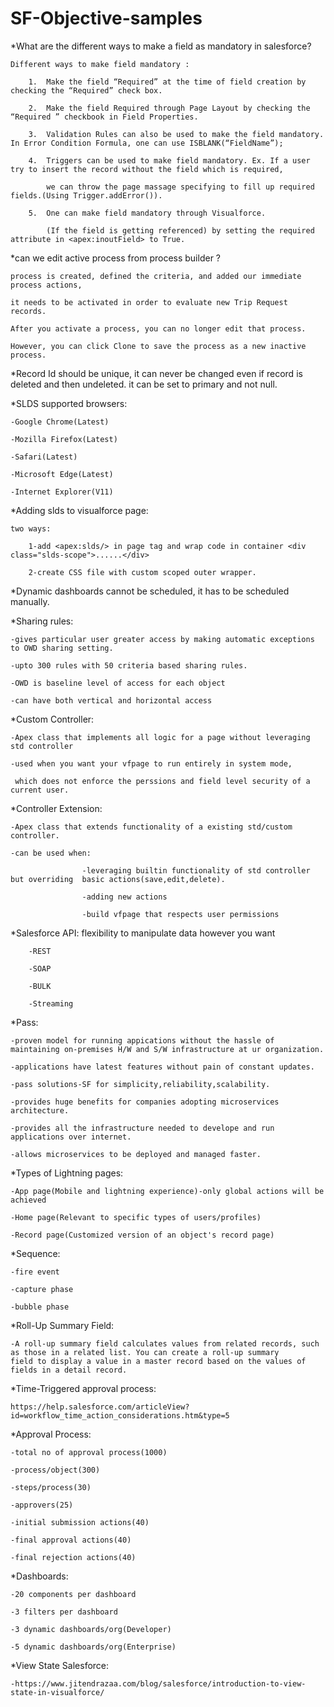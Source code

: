 # SF-Objective-samples

*What are the different ways to make a field as mandatory in salesforce?

	Different ways to make field mandatory :

		1.	Make the field “Required” at the time of field creation by checking the “Required” check box.

		2.	Make the field Required through Page Layout by checking the “Required ” checkbook in Field Properties.

		3.	Validation Rules can also be used to make the field mandatory. In Error Condition Formula, one can use ISBLANK(“FieldName”);

		4.	Triggers can be used to make field mandatory. Ex. If a user try to insert the record without the field which is required,

    		we can throw the page massage specifying to fill up required fields.(Using Trigger.addError()).

		5.	One can make field mandatory through Visualforce.

    		(If the field is getting referenced) by setting the required attribute in <apex:inoutField> to True.





*can we edit active process from process builder  ?

	process is created, defined the criteria, and added our immediate process actions, 

	it needs to be activated in order to evaluate new Trip Request records. 

	After you activate a process, you can no longer edit that process. 

	However, you can click Clone to save the process as a new inactive process.





*Record Id should be unique, it can never be changed even if record is deleted and then undeleted. it can be set to primary and not         null.



*SLDS supported browsers:

	-Google Chrome(Latest)

	-Mozilla Firefox(Latest)

	-Safari(Latest)

	-Microsoft Edge(Latest)

	-Internet Explorer(V11)

	

*Adding slds to visualforce page:

	two ways:

		1-add <apex:slds/> in page tag and wrap code in container <div class="slds-scope">......</div>

		2-create CSS file with custom scoped outer wrapper.

	

*Dynamic dashboards cannot be scheduled, it has to be scheduled manually.



*Sharing rules:

	-gives particular user greater access by making automatic exceptions to OWD sharing setting.

	-upto 300 rules with 50 criteria based sharing rules.

	-OWD is baseline level of access for each object

	-can have both vertical and horizontal access

	

*Custom Controller:

	-Apex class that implements all logic for a page without leveraging std controller

	-used when you want your vfpage to run entirely in system mode,

	 which does not enforce the perssions and field level security of a current user.

	

*Controller Extension:

	-Apex class that extends functionality of a existing std/custom controller.

	-can be used when:

					-leveraging builtin functionality of std controller but overriding  basic actions(save,edit,delete).

					-adding new actions

					-build vfpage that respects user permissions

					

*Salesforce API: flexibility to manipulate data however you want

		-REST

		-SOAP

		-BULK

		-Streaming



*Pass:

	-proven model for running appications without the hassle of maintaining on-premises H/W and S/W infrastructure at ur organization.

	-applications have latest features without pain of constant updates.

	-pass solutions-SF for simplicity,reliability,scalability.

	-provides huge benefits for companies adopting microservices architecture.

	-provides all the infrastructure needed to develope and run applications over internet.

	-allows microservices to be deployed and managed faster.

	

*Types of Lightning pages:

	-App page(Mobile and lightning experience)-only global actions will be achieved

	-Home page(Relevant to specific types of users/profiles)

	-Record page(Customized version of an object's record page)



*Sequence:

	-fire event

	-capture phase

	-bubble phase

	

*Roll-Up Summary Field:

	-A roll-up summary field calculates values from related records, such as those in a related list. You can create a roll-up summary 		field to display a value in a master record based on the values of fields in a detail record.

	

*Time-Triggered approval process:

	https://help.salesforce.com/articleView?id=workflow_time_action_considerations.htm&type=5

	

*Approval Process:

	-total no of approval process(1000)

	-process/object(300)

	-steps/process(30)

	-approvers(25)

	-initial submission actions(40)

	-final approval actions(40)

	-final rejection actions(40)

	





*Dashboards:

	-20 components per dashboard

	-3 filters per dashboard

	-3 dynamic dashboards/org(Developer)

	-5 dynamic dashboards/org(Enterprise)
	
	
*View State Salesforce:

	-https://www.jitendrazaa.com/blog/salesforce/introduction-to-view-state-in-visualforce/
